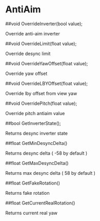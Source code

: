 # AntiAim

##void OverrideInverter\(bool value\); 

Override anti-aim inverter    

##void OverrideLimit\(float value\);

Override desync limit      

##void OverrideYawOffset\(float value\);

Override yaw offset    

##void OverrideLBYOffset\(float value\);

Override lby offset from view yaw     

##void OverridePitch\(float value\);

Override pitch antiaim value     

##bool GetInverterState\(\); 

Returns desync inverter state  
   
##float GetMinDesyncDelta\(\)

Returns desync delta ( -58 by default )     

##float GetMaxDesyncDelta\(\)

Returns max desync delta ( 58 by default )     

##float GetFakeRotation\(\)

Returns fake rotation     

##float GetCurrentRealRotation\(\)

Returns current real yaw
